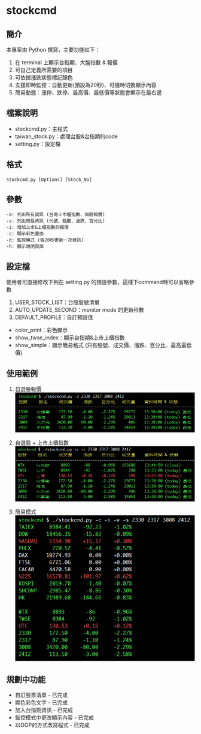 # stockcmd

## 簡介
本專案由 Python 撰寫，主要功能如下：  
1. 在 terminal 上顯示台指期、大盤指數 & 報價  
2. 可自己定義所需要的項目  
3. 可依據漲跌狀態標記顏色  
4. 支援即時監控：自動更新(預設為20秒)、可隨時切換顯示內容  
5. 簡易動態：漲停、跌停、最高價、最低價等狀態會顯示在最右邊

## 檔案說明

 - stockcmd.py：主程式  
 - taiwan_stock.py：處理台股&台指期的code  
 - setting.py：設定檔  
 
## 格式

    stockcmd.py [Options] [Stock_No]

## 參數

    -a: 列出所有資訊 (台灣上市櫃指數、個股報價)
    -s: 列出簡易資訊 (代號、點數、漲跌、百分比)
    -i: 增加上市&上櫃指數的報價
    -c: 顯示彩色畫面
    -d: 監控模式 (每20秒更新一次資訊)
    -h: 顯示說明頁面

## 設定檔

使用者可直接修改下列在 setting.py 的預設參數，這樣下command時可以省略參數  
1. USER_STOCK_LIST：台股股號清單  
2. AUTO_UPDATE_SECOND：monitor mode 的更新秒數  
3. DEFAULT_PROFILE：自訂預設值  
 - color_print：彩色顯示  
 - show_twse_index：顯示台指期&上市上櫃指數  
 - show_simple：顯示簡易格式 (只有股號、成交價、漲跌、百分比、最高最低價)

  
## 使用範例

1. 自選股報價  
![Alt text](/screenshot/1.png "Snapshot")  

2. 自選股 + 上市上櫃指數  
![Alt text](/screenshot/2.png "Snapshot")  

3. 簡易模式  
![Alt text](/screenshot/3.png "Snapshot")  


## 規劃中功能
- 自訂股票清單 - 已完成  
- 顯色彩色文字 - 已完成  
- 加入台指期資訊 - 已完成  
- 監控模式中更改顯示內容 - 已完成  
- 以OOP的方式改寫程式 - 已完成
